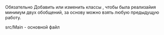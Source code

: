 Обязательно
Добавить или изменить классы , чтобы была реализайия минимум двух обобщений, за основу можно взять любую предыдущую работу.


src/Main - основной файл
